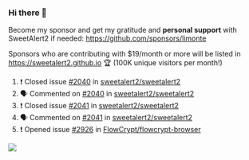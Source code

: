 ### Hi there 👋

Become my sponsor and get my gratitude and **personal support** with SweetAlert2 if needed: https://github.com/sponsors/limonte

Sponsors who are contributing with $19/month or more will be listed in https://sweetalert2.github.io 🏆 (100K unique visitors per month!)

<!--START_SECTION:activity-->
1. ❗️ Closed issue [#2040](https://github.com//sweetalert2/sweetalert2/issues/2040) in [sweetalert2/sweetalert2](https://github.com//sweetalert2/sweetalert2)
2. 🗣 Commented on [#2040](https://github.com//sweetalert2/sweetalert2/issues/2040) in [sweetalert2/sweetalert2](https://github.com//sweetalert2/sweetalert2)
3. ❗️ Closed issue [#2041](https://github.com//sweetalert2/sweetalert2/issues/2041) in [sweetalert2/sweetalert2](https://github.com//sweetalert2/sweetalert2)
4. 🗣 Commented on [#2041](https://github.com//sweetalert2/sweetalert2/issues/2041) in [sweetalert2/sweetalert2](https://github.com//sweetalert2/sweetalert2)
5. ❗️ Opened issue [#2926](https://github.com//FlowCrypt/flowcrypt-browser/issues/2926) in [FlowCrypt/flowcrypt-browser](https://github.com//FlowCrypt/flowcrypt-browser)
<!--END_SECTION:activity-->

![](https://github-readme-stats.vercel.app/api?username=limonte&theme=vue&show_icons=true)
